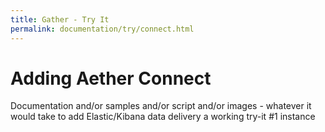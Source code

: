 ```yaml
---
title: Gather - Try It
permalink: documentation/try/connect.html
---
```


# Adding Aether Connect

Documentation and/or samples and/or script and/or images - whatever it would take to add Elastic/Kibana data delivery a working try-it #1 instance